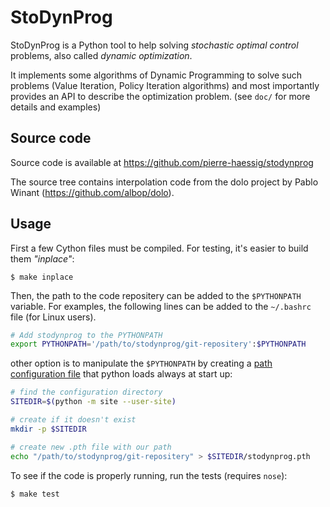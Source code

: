 StoDynProg
==========

StoDynProg is a Python tool to help solving *stochastic optimal control*
problems, also called *dynamic optimization*.

It implements some algorithms of Dynamic Programming to solve such problems
(Value Iteration, Policy Iteration algorithms)
and most importantly provides an API to describe the optimization problem.
(see `doc/` for more details and examples)

Source code
-----------

Source code is available at https://github.com/pierre-haessig/stodynprog

The source tree contains interpolation code from the dolo project by Pablo Winant
(https://github.com/albop/dolo).

Usage
-----

First a few Cython files must be compiled.
For testing, it's easier to build them *"inplace"*:

    $ make inplace


Then, the path to the code repositery can be added to the `$PYTHONPATH` variable.
For examples, the following lines can be added to the `~/.bashrc` file (for Linux users).

```bash
# Add stodynprog to the PYTHONPATH
export PYTHONPATH='/path/to/stodynprog/git-repositery':$PYTHONPATH
```

other option is to manipulate the `$PYTHONPATH` by creating a
[path configuration file](http://stackoverflow.com/questions/3402168/permanently-add-a-directory-to-pythonpath#answer-12311321) that python loads always at start up:

```bash
# find the configuration directory
SITEDIR=$(python -m site --user-site)

# create if it doesn't exist
mkdir -p $SITEDIR

# create new .pth file with our path
echo "/path/to/stodynprog/git-repositery" > $SITEDIR/stodynprog.pth
```

To see if the code is properly running, run the tests (requires `nose`):

    $ make test
